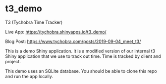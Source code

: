 # t3_demo

T3 (Tychobra Time Tracker)

Live App: https://tychobra.shinyapps.io/t3_demo/

Blog Post: https://www.tychobra.com/posts/2019-09-04_meet_t3/

This is a demo Shiny application.  It is a modified version of our internal t3 Shiny application that we use to track out time.  Time is tracked by client and project.

This demo uses an SQLite database. You should be able to clone this repo and run the app locally.  
